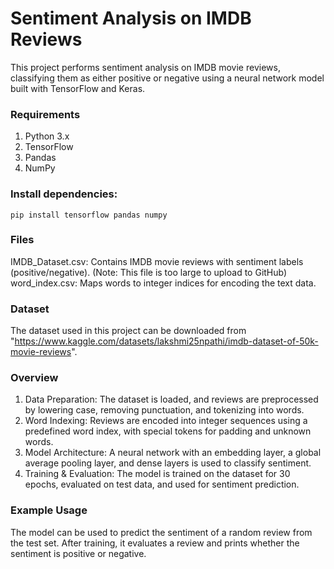 # Sentiment Analysis on IMDB Reviews

This project performs sentiment analysis on IMDB movie reviews, classifying them as either positive or negative using a neural network model built with TensorFlow and Keras.

### Requirements
1. Python 3.x
2. TensorFlow
3. Pandas
4. NumPy

### Install dependencies:

`pip install tensorflow pandas numpy`

### Files
IMDB_Dataset.csv: Contains IMDB movie reviews with sentiment labels (positive/negative). (Note: This file is too large to upload to GitHub)
word_index.csv: Maps words to integer indices for encoding the text data.

### Dataset
The dataset used in this project can be downloaded from "https://www.kaggle.com/datasets/lakshmi25npathi/imdb-dataset-of-50k-movie-reviews".

### Overview
1. Data Preparation: The dataset is loaded, and reviews are preprocessed by lowering case, removing punctuation, and tokenizing into words.
2. Word Indexing: Reviews are encoded into integer sequences using a predefined word index, with special tokens for padding and unknown words.
3. Model Architecture: A neural network with an embedding layer, a global average pooling layer, and dense layers is used to classify sentiment.
4. Training & Evaluation: The model is trained on the dataset for 30 epochs, evaluated on test data, and used for sentiment prediction.

### Example Usage
The model can be used to predict the sentiment of a random review from the test set. After training, it evaluates a review and prints whether the sentiment is positive or negative.
